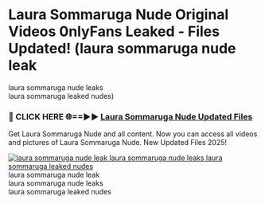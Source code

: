 # Laura Sommaruga Nude Original Videos 0nlyFans Leaked - Files Updated! (laura sommaruga nude leak<br>
laura sommaruga nude leaks<br>
laura sommaruga leaked nudes)

<h3>🔴 CLICK HERE 🌐==►► <a href="https://tinyurl.com/2p9ay9w9" rel="nofollow">Laura Sommaruga Nude Updated Files</a></h3>

Get Laura Sommaruga Nude and all content. Now you can access all videos and pictures of Laura Sommaruga Nude. New Updated Files 2025!

[![laura sommaruga nude leak<br>
laura sommaruga nude leaks<br>
laura sommaruga leaked nudes](https://i.imgur.com/KQgVmj3.gif)](https://tinyurl.com/2p9ay9w9)
laura sommaruga nude leak<br>
laura sommaruga nude leaks<br>
laura sommaruga leaked nudes